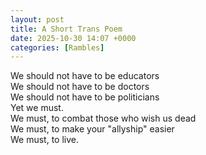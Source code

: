 ```yaml
---
layout: post
title: A Short Trans Poem
date: 2025-10-30 14:07 +0000
categories: [Rambles]
---
```


We should not have to be educators  
We should not have to be doctors  
We should not have to be politicians  
Yet we must.  
We must, to combat those who wish us dead  
We must, to make your "allyship" easier  
We must, to live.
